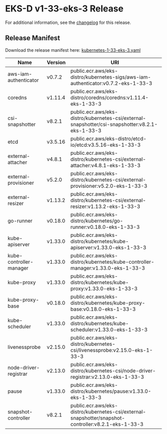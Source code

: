 # EKS-D v1-33-eks-3 Release

For additional information, see the [changelog](CHANGELOG-v1-33-eks-3.md) for this release.

## Release Manifest

Download the release manifest here: [kubernetes-1-33-eks-3.yaml](https://distro.eks.amazonaws.com/kubernetes-1-33/kubernetes-1-33-eks-3.yaml)

| Name | Version | URI |
|------|---------|-----|
| aws-iam-authenticator | v0.7.2 | public.ecr.aws/eks-distro/kubernetes-sigs/aws-iam-authenticator:v0.7.2-eks-1-33-3 |
| coredns | v1.11.4 | public.ecr.aws/eks-distro/coredns/coredns:v1.11.4-eks-1-33-3 |
| csi-snapshotter | v8.2.1 | public.ecr.aws/eks-distro/kubernetes-csi/external-snapshotter/csi-snapshotter:v8.2.1-eks-1-33-3 |
| etcd | v3.5.16 | public.ecr.aws/eks-distro/etcd-io/etcd:v3.5.16-eks-1-33-3 |
| external-attacher | v4.8.1 | public.ecr.aws/eks-distro/kubernetes-csi/external-attacher:v4.8.1-eks-1-33-3 |
| external-provisioner | v5.2.0 | public.ecr.aws/eks-distro/kubernetes-csi/external-provisioner:v5.2.0-eks-1-33-3 |
| external-resizer | v1.13.2 | public.ecr.aws/eks-distro/kubernetes-csi/external-resizer:v1.13.2-eks-1-33-3 |
| go-runner | v0.18.0 | public.ecr.aws/eks-distro/kubernetes/go-runner:v0.18.0-eks-1-33-3 |
| kube-apiserver | v1.33.0 | public.ecr.aws/eks-distro/kubernetes/kube-apiserver:v1.33.0-eks-1-33-3 |
| kube-controller-manager | v1.33.0 | public.ecr.aws/eks-distro/kubernetes/kube-controller-manager:v1.33.0-eks-1-33-3 |
| kube-proxy | v1.33.0 | public.ecr.aws/eks-distro/kubernetes/kube-proxy:v1.33.0-eks-1-33-3 |
| kube-proxy-base | v0.18.0 | public.ecr.aws/eks-distro/kubernetes/kube-proxy-base:v0.18.0-eks-1-33-3 |
| kube-scheduler | v1.33.0 | public.ecr.aws/eks-distro/kubernetes/kube-scheduler:v1.33.0-eks-1-33-3 |
| livenessprobe | v2.15.0 | public.ecr.aws/eks-distro/kubernetes-csi/livenessprobe:v2.15.0-eks-1-33-3 |
| node-driver-registrar | v2.13.0 | public.ecr.aws/eks-distro/kubernetes-csi/node-driver-registrar:v2.13.0-eks-1-33-3 |
| pause | v1.33.0 | public.ecr.aws/eks-distro/kubernetes/pause:v1.33.0-eks-1-33-3 |
| snapshot-controller | v8.2.1 | public.ecr.aws/eks-distro/kubernetes-csi/external-snapshotter/snapshot-controller:v8.2.1-eks-1-33-3 |
